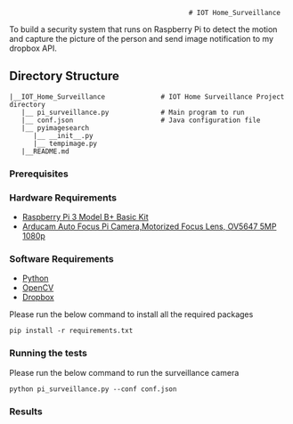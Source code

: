                                                  # IOT Home_Surveillance
   To build a security system that runs on Raspberry Pi to detect the motion and capture the picture of the person and send image notification to my dropbox API. 


## Directory Structure
    |__IOT_Home_Surveillance              # IOT Home Surveillance Project directory
       |__ pi_surveillance.py             # Main program to run
       |__ conf.json                      # Java configuration file
       |__ pyimagesearch    
          |__ __init__.py
          |__ tempimage.py
       |__README.md

### Prerequisites
### Hardware Requirements
* [Raspberry Pi 3 Model B+ Basic Kit](https://www.canakit.com/raspberry-pi-3-model-b-plus-basic-kit.html)
* [Arducam Auto Focus Pi Camera,Motorized Focus Lens, OV5647 5MP 1080p](https://www.amazon.com/Arducam-Autofocus-Raspberry-Motorized-Software/dp/B07SN8GYGD/ref=pd_sbs_147_t_1/143-5613826-8442854?_encoding=UTF8&pd_rd_i=B07SN8GYGD&pd_rd_r=7fa37d1b-53a0-4005-809f-3665b7b6f359&pd_rd_w=M7jVH&pd_rd_wg=hePs6&pf_rd_p=5cfcfe89-300f-47d2-b1ad-a4e27203a02a&pf_rd_r=WZM83MDYYVAS985JE5XY&psc=1&refRID=WZM83MDYYVAS985JE5XY)

### Software Requirements
* [Python](https://www.python.org/)
* [OpenCV](https://opencv.org/)
* [Dropbox](https://www.dropbox.com/developers)

Please run the below command to install all the required packages
```
pip install -r requirements.txt
```
### Running the tests
Please run the below command to run the surveillance camera
```
python pi_surveillance.py --conf conf.json
```
### Results
